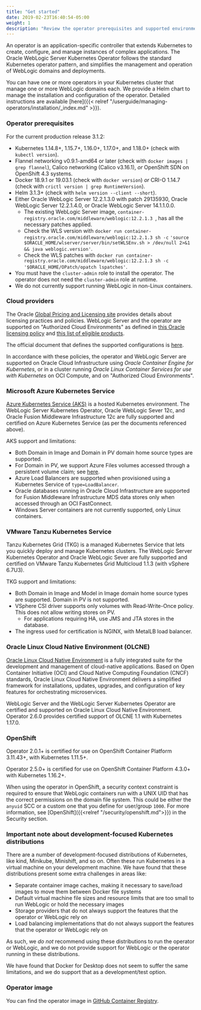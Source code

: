 ```yaml
---
title: "Get started"
date: 2019-02-23T16:40:54-05:00
weight: 1
description: "Review the operator prerequisites and supported environments."
---
```


An operator is an application-specific controller that extends Kubernetes to create, configure, and manage instances
of complex applications. The Oracle WebLogic Server Kubernetes Operator follows the standard Kubernetes operator pattern, and
simplifies the management and operation of WebLogic domains and deployments.

You can have one or more operators in your Kubernetes cluster that manage one or more WebLogic domains each.
We provide a Helm chart to manage the installation and configuration of the operator.
Detailed instructions are available [here]({{< relref "/userguide/managing-operators/installation/_index.md" >}}).


### Operator prerequisites

For the current production release 3.1.2:

* Kubernetes 1.14.8+, 1.15.7+, 1.16.0+, 1.17.0+, and 1.18.0+ (check with `kubectl version`).
* Flannel networking v0.9.1-amd64 or later (check with `docker images | grep flannel`), Calico networking (Calico v3.16.1),
 *or* OpenShift SDN on OpenShift 4.3 systems.
* Docker 18.9.1 or 19.03.1 (check with `docker version`) *or* CRI-O 1.14.7 (check with `crictl version | grep RuntimeVersion`).
* Helm 3.1.3+ (check with `helm version --client --short`).
* Either Oracle WebLogic Server 12.2.1.3.0 with patch 29135930, Oracle WebLogic Server 12.2.1.4.0, or Oracle WebLogic Server 14.1.1.0.0.
   * The existing WebLogic Server image, `container-registry.oracle.com/middleware/weblogic:12.2.1.3 `,
   has all the necessary patches applied.
   * Check the WLS version with `docker run container-registry.oracle.com/middleware/weblogic:12.2.1.3 sh -c` `'source $ORACLE_HOME/wlserver/server/bin/setWLSEnv.sh > /dev/null 2>&1 && java weblogic.version'`.
   * Check the WLS patches with `docker run container-registry.oracle.com/middleware/weblogic:12.2.1.3 sh -c` `'$ORACLE_HOME/OPatch/opatch lspatches'`.
* You must have the `cluster-admin` role to install the operator.  The operator does
  not need the `cluster-admin` role at runtime.
* We do not currently support running WebLogic in non-Linux containers.

### Cloud providers

The Oracle [Global Pricing and Licensing site](https://www.oracle.com/corporate/pricing/specialty-topics.html)
provides details about licensing practices and policies.
WebLogic Server and the operator are supported on "Authorized Cloud Environments" as defined in
[this Oracle licensing policy](https://www.oracle.com/assets/cloud-licensing-070579.pdf) and
[this list of eligible products](http://www.oracle.com/us/corporate/pricing/authorized-cloud-environments-3493562.pdf).

The official document that defines the supported configurations is [here](https://www.oracle.com/middleware/technologies/ias/oracleas-supported-virtualization.html).

In accordance with these policies, the operator and WebLogic Server are supported on Oracle Cloud
Infrastructure using *Oracle Container Engine for Kubernetes*, or in a cluster running *Oracle Linux
Container Services for use with Kubernetes* on OCI Compute, and on "Authorized Cloud Environments".

### Microsoft Azure Kubernetes Service

[Azure Kubernetes Service (AKS)](https://docs.microsoft.com/en-us/azure/aks/) is a hosted Kubernetes environment.  The WebLogic Server Kubernetes
Operator, Oracle WebLogic Sever 12c, and Oracle Fusion Middleware Infrastructure 12c are fully supported and certified on Azure Kubernetes Service (as per the documents
referenced above).

AKS support and limitations:

* Both Domain in Image and Domain in PV domain home source types are supported.  
* For Domain in PV, we support Azure Files volumes accessed through
  a persistent volume claim; see [here](https://docs.microsoft.com/en-us/azure/aks/azure-files-volume).
* Azure Load Balancers are supported when provisioned using a Kubernetes Service of `type=LoadBalancer`.
* Oracle databases running in Oracle Cloud Infrastructure are supported for Fusion Middleware
  Infrastructure MDS data stores only when accessed through an OCI FastConnect.
* Windows Server containers are not currently supported, only Linux containers.

### VMware Tanzu Kubernetes Service

Tanzu Kubernetes Grid (TKG) is a managed Kubernetes Service that lets you quickly deploy and manage Kubernetes clusters. The WebLogic Server Kubernetes
Operator and Oracle WebLogic Sever are fully supported and certified on VMware Tanzu Kubernetes Grid Multicloud 1.1.3 (with vSphere 6.7U3).

TKG support and limitations:

* Both Domain in Image and Model in Image domain home source types are supported. Domain in PV is not supported.
* VSphere CSI driver supports only volumes with Read-Write-Once policy. This does not allow writing stores on PV.  
   * For applications requiring HA, use JMS and JTA stores in the database.
* The ingress used for certification is NGINX, with MetalLB load balancer.


### Oracle Linux Cloud Native Environment (OLCNE)

[Oracle Linux Cloud Native Environment](https://docs.oracle.com/en/operating-systems/olcne/) is a fully integrated suite for the development and management of cloud-native applications. Based on Open Container Initiative (OCI) and Cloud Native Computing Foundation (CNCF) standards, Oracle Linux Cloud Native Environment delivers a simplified framework for installations, updates, upgrades, and configuration of key features for orchestrating microservices.

WebLogic Server and the WebLogic Server Kubernetes Operator are certified and supported on Oracle Linux Cloud Native Environment. Operator 2.6.0 provides certified support of OLCNE 1.1 with Kubernetes 1.17.0.


### OpenShift

Operator 2.0.1+ is certified for use on OpenShift Container Platform 3.11.43+, with Kubernetes 1.11.5+.  

Operator 2.5.0+ is certified for use on OpenShift Container Platform 4.3.0+ with Kubernetes 1.16.2+.

When using the operator in OpenShift, a security context constraint is required to ensure that WebLogic containers run with a UNIX UID that has the correct permissions on the domain file system.
This could be either the `anyuid` SCC or a custom one that you define for user/group `1000`. For more information, see [OpenShift]({{<relref "/security/openshift.md">}}) in the Security section.

### Important note about development-focused Kubernetes distributions

There are a number of development-focused distributions of Kubernetes, like kind, Minikube, Minishift, and so on.
Often these run Kubernetes in a virtual machine on your development machine.  We have found that these distributions
present some extra challenges in areas like:

* Separate container image caches, making it necessary to save/load images to move them between Docker file systems
* Default virtual machine file sizes and resource limits that are too small to run WebLogic or hold the necessary images
* Storage providers that do not always support the features that the operator or WebLogic rely on
* Load balancing implementations that do not always support the features that the operator or WebLogic rely on

As such, we *do not* recommend using these distributions to run the operator or WebLogic, and we do not
provide support for WebLogic or the operator running in these distributions.

We have found that Docker for Desktop does not seem to suffer the same limitations, and we do support that as a
development/test option.

### Operator image

You can find the operator image in
[GitHub Container Registry](https://github.com/orgs/oracle/packages/container/package/weblogic-kubernetes-operator).
